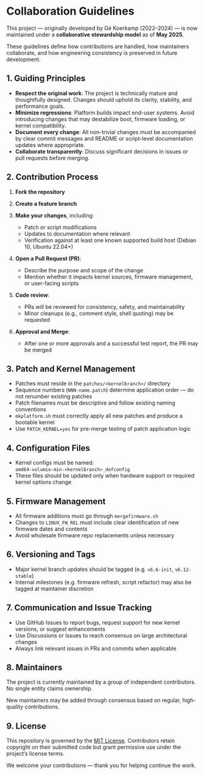 # Collaboration Guidelines

This project — originally developed by Gé Koerkamp (2022–2024) — is now maintained under a **collaborative stewardship model** as of **May 2025**.

These guidelines define how contributions are handled, how maintainers collaborate, and how engineering consistency is preserved in future development.

## 1. Guiding Principles

- **Respect the original work**: The project is technically mature and thoughtfully designed. Changes should uphold its clarity, stability, and performance goals.
- **Minimize regressions**: Platform builds impact end-user systems. Avoid introducing changes that may destabilize boot, firmware loading, or kernel compatibility.
- **Document every change**: All non-trivial changes must be accompanied by clear commit messages and README or script-level documentation updates where appropriate.
- **Collaborate transparently**: Discuss significant decisions in issues or pull requests before merging.

## 2. Contribution Process

1. **Fork the repository**
2. **Create a feature branch**
3. **Make your changes**, including:
   - Patch or script modifications
   - Updates to documentation where relevant
   - Verification against at least one known supported build host (Debian 10, Ubuntu 22.04+)

4. **Open a Pull Request (PR)**:
   - Describe the purpose and scope of the change
   - Mention whether it impacts kernel sources, firmware management, or user-facing scripts

5. **Code review**:
   - PRs will be reviewed for consistency, safety, and maintainability
   - Minor cleanups (e.g., comment style, shell quoting) may be requested

6. **Approval and Merge**:
   - After one or more approvals and a successful test report, the PR may be merged

## 3. Patch and Kernel Management

- Patches must reside in the `patches/<kernelbranch>/` directory
- Sequence numbers (`NNN-name.patch`) determine application order — do not renumber existing patches
- Patch filenames must be descriptive and follow existing naming conventions
- `mkplatform.sh` must correctly apply all new patches and produce a bootable kernel
- Use `PATCH_KERNEL=yes` for pre-merge testing of patch application logic

## 4. Configuration Files

- Kernel configs must be named:  
  `amd64-volumio-min-<kernelbranch>_defconfig`
- These files should be updated only when hardware support or required kernel options change

## 5. Firmware Management

- All firmware additions must go through `mergefirmware.sh`
- Changes to `LINUX_FW_REL` must include clear identification of new firmware dates and contents
- Avoid wholesale firmware repo replacements unless necessary

## 6. Versioning and Tags

- Major kernel branch updates should be tagged (e.g. `v6.6-init`, `v6.12-stable`)
- Internal milestones (e.g. firmware refresh, script refactor) may also be tagged at maintainer discretion

## 7. Communication and Issue Tracking

- Use GitHub Issues to report bugs, request support for new kernel versions, or suggest enhancements
- Use Discussions or Issues to reach consensus on large architectural changes
- Always link relevant issues in PRs and commits when applicable

## 8. Maintainers

The project is currently maintained by a group of independent contributors. No single entity claims ownership.

New maintainers may be added through consensus based on regular, high-quality contributions.

## 9. License

This repository is governed by the [MIT License](./LICENSE). Contributors retain copyright
on their submitted code but grant permissive use under the project’s license terms.

We welcome your contributions — thank you for helping continue the work.
